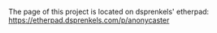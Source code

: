 The page of this project is located on dsprenkels' etherpad: https://etherpad.dsprenkels.com/p/anonycaster
